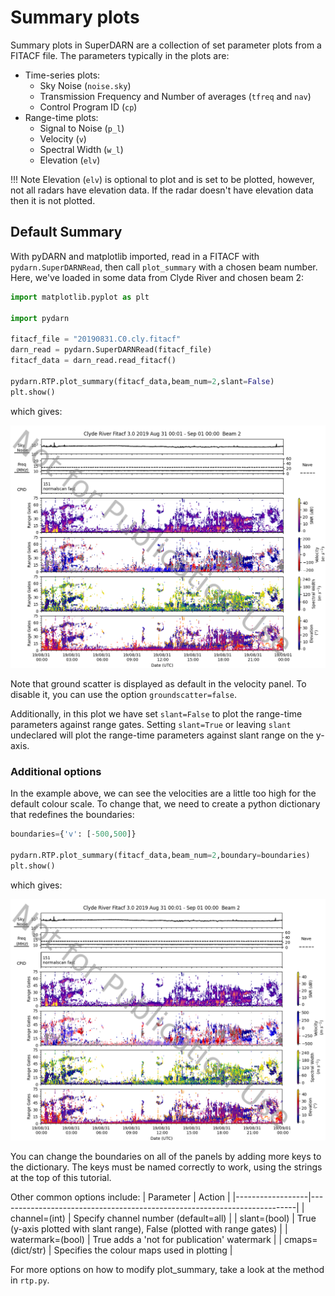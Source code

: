 # Summary plots 

Summary plots in SuperDARN are a collection of set parameter plots from a FITACF file. The parameters typically in the plots are:

* Time-series plots:
	* Sky Noise (`noise.sky`)
	* Transmission Frequency and Number of averages (`tfreq` and `nav`)
	* Control Program ID (`cp`)
* Range-time plots:
	* Signal to Noise (`p_l`)
	* Velocity (`v`)
	* Spectral Width (`w_l`)
	* Elevation (`elv`)

!!! Note
    Elevation (`elv`) is optional to plot and is set to be plotted, however, not all radars have elevation data. 
    If the radar doesn't have elevation data then it is not plotted.

## Default Summary
With pyDARN and matplotlib imported, read in a FITACF with `pydarn.SuperDARNRead`, then call `plot_summary` with a chosen beam number. Here, we've loaded in some data from Clyde River and chosen beam 2:
```python
import matplotlib.pyplot as plt

import pydarn

fitacf_file = "20190831.C0.cly.fitacf"
darn_read = pydarn.SuperDARNRead(fitacf_file)
fitacf_data = darn_read.read_fitacf()

pydarn.RTP.plot_summary(fitacf_data,beam_num=2,slant=False)
plt.show()
```
which gives:

![](../imgs/summary_clyb2.png)

Note that ground scatter is displayed as default in the velocity panel. To disable it, you can use the option `groundscatter=false`.

Additionally, in this plot we have set `slant=False` to plot the range-time parameters against range gates. Setting `slant=True` or leaving `slant` undeclared will plot the range-time parameters against slant range on the y-axis. 

### Additional options
In the example above, we can see the velocities are a little too high for the default colour scale. To change that, we need to create a python dictionary that redefines the boundaries:

```python
boundaries={'v': [-500,500]}

pydarn.RTP.plot_summary(fitacf_data,beam_num=2,boundary=boundaries)
plt.show()

```
which gives:

![](../imgs/summary_clyb2_boundaries.png)

You can change the boundaries on all of the panels by adding more keys to the dictionary. The keys must be named correctly to work, using the strings at the top of this tutorial.

Other common options include:
| Parameter        | Action                                                                   |
|------------------|--------------------------------------------------------------------------|
| channel=(int)    | Specify channel number (default=all)                                     |
| slant=(bool)     | True (y-axis plotted with slant range), False (plotted with range gates) |
| watermark=(bool) | True adds a 'not for publication' watermark                              |
| cmaps=(dict/str) | Specifies the colour maps used in plotting                               | 

For more options on how to modify plot_summary, take a look at the method in `rtp.py`.
